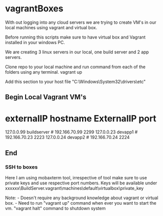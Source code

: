 # vagrantBoxes
With out logging into any cloud servers we are trying to create VM's in our local machines using vagrant and virtual box.

Before running this scripts make sure to have virtual box and Vagrant installed in your windows PC.

We are creating 3 linux servers in our local, one build server and 2 app servers.

Clone repo to your local machine and run command from each of the folders using any terminal.
    vagrant up

Add this section to your host file "C:\Windows\System32\drivers\etc"

## Begin Local Vagrant VM's  ##
# externalIP  hostname         ExternalIP        port 
127.0.0.99    buildserver      # 192.166.70.99   2299
127.0.0.23    devapp1          # 192.166.70.23   2223
127.0.0.24    devapp2          # 192.166.70.24   2224
## End ##


### SSH to boxes ###
Here I am using mobaxterm tool, irrespective of tool make sure to use private keys and use respective port numbers.
Keys will be available under 
xxxxxx\BuildServer\.vagrant\machines\default\virtualbox\private_key


Note: 
    - Doesn't require any background knowledge about vagrant or virtual box.
    - Need to run "vagrant up" command when ever you want to start the vm. "vagrant halt" command to shutdown system